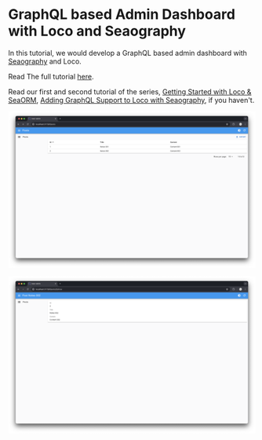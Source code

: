# GraphQL based Admin Dashboard with Loco and Seaography

In this tutorial, we would develop a GraphQL based admin dashboard with [Seaography](https://github.com/SeaQL/seaography) and Loco.

Read The full tutorial [here](https://www.sea-ql.org/blog/2024-08-01-graphql-admin-dashboard-with-loco-seaography/).

Read our first and second tutorial of the series, [Getting Started with Loco & SeaORM](https://www.sea-ql.org/blog/2024-05-28-getting-started-with-loco-seaorm/), [Adding GraphQL Support to Loco with Seaography](https://www.sea-ql.org/blog/2024-06-24-graphql-support-with-loco-seaography/), if you haven't.

![Screenshot List](Screenshot-List.png)

![Screenshot View](Screenshot-View.png)
